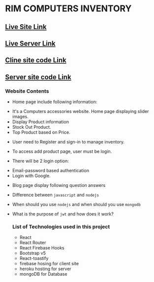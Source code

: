 # RIM COMPUTERS INVENTORY

## [Live Site Link](https://inventory-management-aac2b.web.app)

## [Live Server Link](https://powerful-chamber-08415.herokuapp.com/)

## [Cline site code Link](https://github.com/ProgrammingHeroWC4/warehouse-management-client-side-rimitdb)

## [Server site code Link](https://github.com/ProgrammingHeroWC4/warehouse-management-server-side-rimitdb)

### Website Contents

* Home page include following information:

- It's a Computers accessories website. Home page displaying slider images.
- Display Product information
- Stock Out Product.
- Top Product based on Price.

* User need to Register  and sign-in to manage inventory.

* To access add product page, user must be login.

* There will be 2 login option:

- Email-password based authentication
- Login with Google.

* Blog page display following question answers

- Difference between `javascript` and `nodejs`

- When should you use `nodejs` and when should you use `mongodb`

- What is the purpose of `jwt` and how does it work?

  ### List of Technologies used in this project

  * React
  * React Router
  * React Firebase Hooks
  * Bootstrap v5
  * React-toastify
  * firebase hosing for client site
  * heroku hosting for server
  * mongoDB for Database


